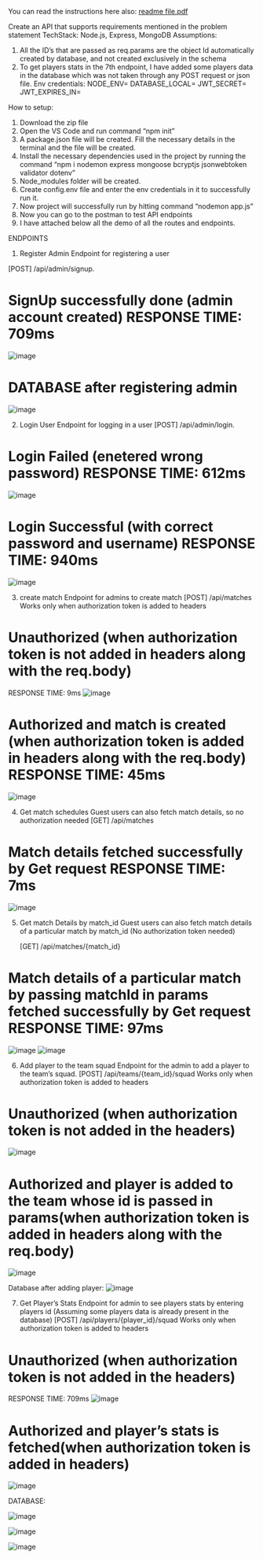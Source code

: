 You can read the instructions here also: [readme file.pdf](https://github.com/smritizz/cricbuzz/files/14875763/readme.file.pdf)



Create an API that supports requirements mentioned in the problem statement
TechStack: Node.js, Express, MongoDB
Assumptions:
1. All the ID’s that are passed as req.params are the object Id automatically created by database, and not created exclusively in the schema
2. To get players stats in the 7th endpoint, I have added some players data in the database which was not taken through any POST request or json file.
Env credentials:
NODE_ENV=
DATABASE_LOCAL=
JWT_SECRET=
JWT_EXPIRES_IN=

How to setup:
1.	Download the zip file
2.	Open the VS Code and run command “npm init” 
3.	A package.json file will be created. Fill the necessary details in the terminal and the file will be created.
4.	Install the necessary dependencies used in the project by running the command “npm i nodemon express mongoose bcryptjs jsonwebtoken validator dotenv”
5.	Node_modules folder will be created.
6.	Create config.env file and enter the env credentials in it to successfully run it.
7.	Now project will successfully run by hitting command “nodemon app.js”
8.	Now you can go to the postman to test API endpoints
9.	I have attached below all the demo of all the routes and endpoints.

ENDPOINTS 

1. Register Admin Endpoint for registering a user

[POST] /api/admin/signup.
# SignUp successfully done (admin account created)   RESPONSE TIME: 709ms
![image](https://github.com/smritizz/cricbuzz/assets/93935378/150000a6-f556-4fb4-b5c2-5d1c20bfb28a)


 

# DATABASE after registering admin    
![image](https://github.com/smritizz/cricbuzz/assets/93935378/688db436-db2b-4964-929a-67cd1eec3393)

 


2. Login User
Endpoint for logging in a user
[POST] /api/admin/login.
# Login Failed (enetered wrong password)   RESPONSE TIME: 612ms
![image](https://github.com/smritizz/cricbuzz/assets/93935378/b4d2707a-be5d-4234-9f9d-8b918f9d0a65)





 
# Login Successful (with correct password and username) RESPONSE TIME: 940ms
![image](https://github.com/smritizz/cricbuzz/assets/93935378/a8cc6d92-063f-4324-8295-b8d68f581976)




    

3. create match
Endpoint for admins to create match
[POST] /api/matches
Works only when authorization token is added to headers
# Unauthorized (when authorization token is not added in headers along with the req.body)
RESPONSE TIME: 9ms
![image](https://github.com/smritizz/cricbuzz/assets/93935378/bc74fa14-e28d-4a5c-8abc-7bf271d897a8)



 

# Authorized and match is created (when authorization token is added in headers along with the req.body)  RESPONSE TIME: 45ms
![image](https://github.com/smritizz/cricbuzz/assets/93935378/c7a72169-2969-4bce-973d-85b7a081e308)




  

4. Get match schedules
Guest users can also fetch match details, so no authorization needed
[GET] /api/matches
# Match details fetched successfully by Get request  RESPONSE TIME: 7ms
![image](https://github.com/smritizz/cricbuzz/assets/93935378/b11cd676-edef-4a96-b936-ecb34bb4f99d)



 
5. Get match Details by match_id
Guest users can also fetch match details of a particular match by match_id (No authorization token needed)

    [GET] /api/matches/{match_id}
   
# Match details of a particular match by passing matchId in params fetched successfully by Get request       RESPONSE TIME: 97ms
![image](https://github.com/smritizz/cricbuzz/assets/93935378/247bf474-65a1-4967-98ef-f0a15b9b9ed7)
![image](https://github.com/smritizz/cricbuzz/assets/93935378/062f3b4d-478f-42d8-99c2-b62eabb59ebc)





 
 

6. Add player to the team squad
Endpoint for the admin to add a player to the team’s squad.
      [POST] /api/teams/{team_id}/squad
Works only when authorization token is added to headers
# Unauthorized (when authorization token is not added in the headers)
![image](https://github.com/smritizz/cricbuzz/assets/93935378/1dcc1c9a-8bd0-4bd9-8d16-f07c4a2c5eec)


 
# Authorized and player is added to the team whose id is passed in params(when authorization token is added in headers along with the req.body)
![image](https://github.com/smritizz/cricbuzz/assets/93935378/3cdaad17-4d8f-451b-9644-f80d7f2d89ee)


 
Database after adding player:
![image](https://github.com/smritizz/cricbuzz/assets/93935378/9aa4e7d9-2511-40ca-a09d-92c8d2ea99f7)

 
7. Get Player’s Stats
Endpoint for admin to see players stats by entering players id (Assuming some players data is already present in the database)
      [POST] /api/players/{player_id}/squad
Works only when authorization token is added to headers
# Unauthorized (when authorization token is not added in the headers)
 RESPONSE TIME: 709ms
 ![image](https://github.com/smritizz/cricbuzz/assets/93935378/153aeaf5-b628-4909-b8ff-9fdbb7fb6924)

 
 

# Authorized and player’s stats is fetched(when authorization token is added in headers)
![image](https://github.com/smritizz/cricbuzz/assets/93935378/1ac685f9-95f6-48b0-afcb-9f18e0313152)


 

DATABASE:

![image](https://github.com/smritizz/cricbuzz/assets/93935378/53477cbb-b6ef-43d2-8697-66c6c4300ff4)

![image](https://github.com/smritizz/cricbuzz/assets/93935378/26ae04da-57bb-4f35-9e4f-830eb7b8a93d)

![image](https://github.com/smritizz/cricbuzz/assets/93935378/c67b9313-ea7a-4a70-8f65-b6bfc5d54e95)








 

 

 









